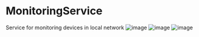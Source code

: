 # MonitoringService
Service for monitoring devices in local network
![image](https://user-images.githubusercontent.com/92763294/236650777-8cb34ee5-5966-4aa1-90d5-cccb93554fd2.png)
![image](https://user-images.githubusercontent.com/92763294/236650807-66a4dfca-2392-482c-9f5e-e547ac2faed6.png)
![image](https://user-images.githubusercontent.com/92763294/236650815-bc45541a-1f44-4c06-a920-feefa2e20046.png)
